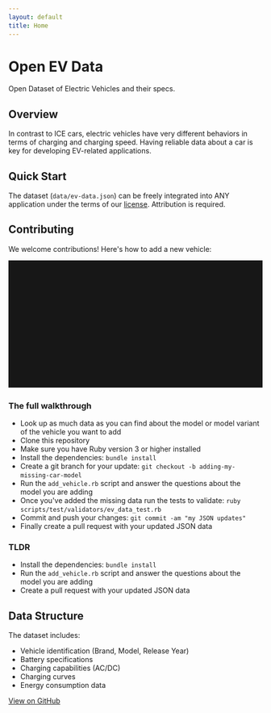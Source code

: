 ```yaml
---
layout: default
title: Home
---
```


# Open EV Data

Open Dataset of Electric Vehicles and their specs.

## Overview

In contrast to ICE cars, electric vehicles have very different behaviors in terms of charging and charging speed. Having reliable data about a car is key for developing EV-related applications.

## Quick Start

The dataset (`data/ev-data.json`) can be freely integrated into ANY application under the terms of our [license](https://github.com/KilowattApp/open-ev-data#license). Attribution is required.

## Contributing

We welcome contributions! Here's how to add a new vehicle:

![CLI Preview](assets/images/cli-preview.gif)

### The full walkthrough

* Look up as much data as you can find about the model or model variant of the vehicle you want to add
* Clone this repository
* Make sure you have Ruby version 3 or higher installed
* Install the dependencies: `bundle install`
* Create a git branch for your update: `git checkout -b adding-my-missing-car-model`
* Run the `add_vehicle.rb` script and answer the questions about the model you are adding
* Once you've added the missing data run the tests to validate: `ruby scripts/test/validators/ev_data_test.rb`
* Commit and push your changes: `git commit -am "my JSON updates"`
* Finally create a pull request with your updated JSON data

### TLDR

* Install the dependencies: `bundle install`
* Run the `add_vehicle.rb` script and answer the questions about the model you are adding
* Create a pull request with your updated JSON data

## Data Structure

The dataset includes:

* Vehicle identification (Brand, Model, Release Year)
* Battery specifications
* Charging capabilities (AC/DC)
* Charging curves
* Energy consumption data

[View on GitHub](https://github.com/KilowattApp/open-ev-data)
